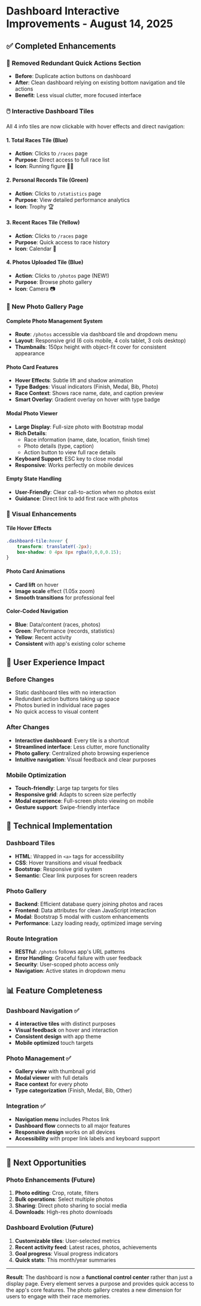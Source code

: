 # Dashboard Interactive Improvements - August 14, 2025

## ✅ Completed Enhancements

### 🎯 **Removed Redundant Quick Actions Section**
- **Before**: Duplicate action buttons on dashboard
- **After**: Clean dashboard relying on existing bottom navigation and tile actions
- **Benefit**: Less visual clutter, more focused interface

### 🖱️ **Interactive Dashboard Tiles**
All 4 info tiles are now clickable with hover effects and direct navigation:

#### **1. Total Races Tile (Blue)**
- **Action**: Clicks to `/races` page
- **Purpose**: Direct access to full race list
- **Icon**: Running figure 🏃‍♀️

#### **2. Personal Records Tile (Green)**
- **Action**: Clicks to `/statistics` page  
- **Purpose**: View detailed performance analytics
- **Icon**: Trophy 🏆

#### **3. Recent Races Tile (Yellow)**
- **Action**: Clicks to `/races` page
- **Purpose**: Quick access to race history
- **Icon**: Calendar 📅

#### **4. Photos Uploaded Tile (Blue)**
- **Action**: Clicks to `/photos` page (NEW!)
- **Purpose**: Browse photo gallery
- **Icon**: Camera 📷

### 📸 **New Photo Gallery Page**

#### **Complete Photo Management System**
- **Route**: `/photos` accessible via dashboard tile and dropdown menu
- **Layout**: Responsive grid (6 cols mobile, 4 cols tablet, 3 cols desktop)
- **Thumbnails**: 150px height with object-fit cover for consistent appearance

#### **Photo Card Features**
- **Hover Effects**: Subtle lift and shadow animation
- **Type Badges**: Visual indicators (Finish, Medal, Bib, Photo)
- **Race Context**: Shows race name, date, and caption preview
- **Smart Overlay**: Gradient overlay on hover with type badge

#### **Modal Photo Viewer**
- **Large Display**: Full-size photo with Bootstrap modal
- **Rich Details**: 
  - Race information (name, date, location, finish time)
  - Photo details (type, caption)
  - Action button to view full race details
- **Keyboard Support**: ESC key to close modal
- **Responsive**: Works perfectly on mobile devices

#### **Empty State Handling**
- **User-Friendly**: Clear call-to-action when no photos exist
- **Guidance**: Direct link to add first race with photos

### 🎨 **Visual Enhancements**

#### **Tile Hover Effects**
```css
.dashboard-tile:hover {
    transform: translateY(-2px);
    box-shadow: 0 4px 8px rgba(0,0,0,0.15);
}
```

#### **Photo Card Animations**
- **Card lift** on hover
- **Image scale** effect (1.05x zoom)
- **Smooth transitions** for professional feel

#### **Color-Coded Navigation**
- **Blue**: Data/content (races, photos)
- **Green**: Performance (records, statistics)  
- **Yellow**: Recent activity
- **Consistent** with app's existing color scheme

## 🚀 **User Experience Impact**

### **Before Changes**
- Static dashboard tiles with no interaction
- Redundant action buttons taking up space
- Photos buried in individual race pages
- No quick access to visual content

### **After Changes**
- **Interactive dashboard**: Every tile is a shortcut
- **Streamlined interface**: Less clutter, more functionality
- **Photo gallery**: Centralized photo browsing experience
- **Intuitive navigation**: Visual feedback and clear purposes

### **Mobile Optimization**
- **Touch-friendly**: Large tap targets for tiles
- **Responsive grid**: Adapts to screen size perfectly
- **Modal experience**: Full-screen photo viewing on mobile
- **Gesture support**: Swipe-friendly interface

## 🔧 **Technical Implementation**

### **Dashboard Tiles**
- **HTML**: Wrapped in `<a>` tags for accessibility
- **CSS**: Hover transitions and visual feedback
- **Bootstrap**: Responsive grid system
- **Semantic**: Clear link purposes for screen readers

### **Photo Gallery**
- **Backend**: Efficient database query joining photos and races
- **Frontend**: Data attributes for clean JavaScript interaction
- **Modal**: Bootstrap 5 modal with custom enhancements
- **Performance**: Lazy loading ready, optimized image serving

### **Route Integration**
- **RESTful**: `/photos` follows app's URL patterns
- **Error Handling**: Graceful failure with user feedback
- **Security**: User-scoped photo access only
- **Navigation**: Active states in dropdown menu

## 📊 **Feature Completeness**

### **Dashboard Navigation** ✅
- **4 interactive tiles** with distinct purposes
- **Visual feedback** on hover and interaction
- **Consistent design** with app theme
- **Mobile optimized** touch targets

### **Photo Management** ✅
- **Gallery view** with thumbnail grid
- **Modal viewer** with full details
- **Race context** for every photo
- **Type categorization** (Finish, Medal, Bib, Other)

### **Integration** ✅
- **Navigation menu** includes Photos link
- **Dashboard flow** connects to all major features
- **Responsive design** works on all devices
- **Accessibility** with proper link labels and keyboard support

---

## 🎯 **Next Opportunities**

### **Photo Enhancements** (Future)
1. **Photo editing**: Crop, rotate, filters
2. **Bulk operations**: Select multiple photos
3. **Sharing**: Direct photo sharing to social media
4. **Downloads**: High-res photo downloads

### **Dashboard Evolution** (Future)
1. **Customizable tiles**: User-selected metrics
2. **Recent activity feed**: Latest races, photos, achievements
3. **Goal progress**: Visual progress indicators
4. **Quick stats**: This month/year summaries

---

**Result**: The dashboard is now a **functional control center** rather than just a display page. Every element serves a purpose and provides quick access to the app's core features. The photo gallery creates a new dimension for users to engage with their race memories.
